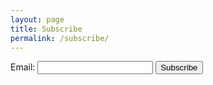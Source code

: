 ```yaml
---
layout: page
title: Subscribe
permalink: /subscribe/
---
```


<!-- Add your subscription form here -->
<form action="https://docs.google.com/forms/d/e/1FAIpQLSe6zF8HZR44hsRKLRSoDAQ0135BWASvjm0A4lpbMQ2zgAc0fQ/viewform" method="POST">
  <label for="email">Email:</label>
  <input type="email" id="email" name="email" required>
  <button type="submit">Subscribe</button>
</form>
